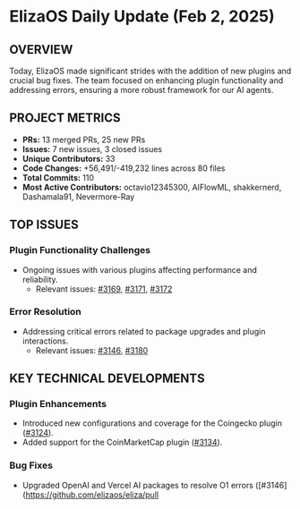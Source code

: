 # ElizaOS Daily Update (Feb 2, 2025)

## OVERVIEW 
Today, ElizaOS made significant strides with the addition of new plugins and crucial bug fixes. The team focused on enhancing plugin functionality and addressing errors, ensuring a more robust framework for our AI agents.

## PROJECT METRICS
- **PRs:** 13 merged PRs, 25 new PRs
- **Issues:** 7 new issues, 3 closed issues
- **Unique Contributors:** 33
- **Code Changes:** +56,491/-419,232 lines across 80 files
- **Total Commits:** 110
- **Most Active Contributors:** octavio12345300, AIFlowML, shakkernerd, Dashamala91, Nevermore-Ray

## TOP ISSUES
### Plugin Functionality Challenges
- Ongoing issues with various plugins affecting performance and reliability.
  - Relevant issues: [#3169](https://github.com/elizaos/eliza/issues/3169), [#3171](https://github.com/elizaos/eliza/issues/3171), [#3172](https://github.com/elizaos/eliza/issues/3172)

### Error Resolution
- Addressing critical errors related to package upgrades and plugin interactions.
  - Relevant issues: [#3146](https://github.com/elizaos/eliza/issues/3146), [#3180](https://github.com/elizaos/eliza/issues/3180)

## KEY TECHNICAL DEVELOPMENTS
### Plugin Enhancements
- Introduced new configurations and coverage for the Coingecko plugin ([#3124](https://github.com/elizaos/eliza/pull/3124)).
- Added support for the CoinMarketCap plugin ([#3134](https://github.com/elizaos/eliza/pull/3134)).

### Bug Fixes
- Upgraded OpenAI and Vercel AI packages to resolve O1 errors ([#3146](https://github.com/elizaos/eliza/pull